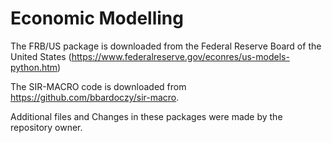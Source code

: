 # Economic Modelling

The FRB/US package is downloaded from the Federal Reserve Board of the United States (https://www.federalreserve.gov/econres/us-models-python.htm)

The SIR-MACRO code is downloaded from https://github.com/bbardoczy/sir-macro.

Additional files and Changes in these packages were made by the repository owner.
